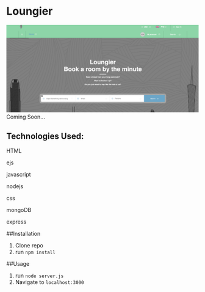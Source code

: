 # Loungier


![](public/images/site.png)
Coming Soon...

## Technologies Used:
HTML

ejs

javascript

nodejs

css

mongoDB

express


##Installation

1. Clone repo
2. run `npm install`

##Usage

1. run `node server.js`
2. Navigate to `localhost:3000`


